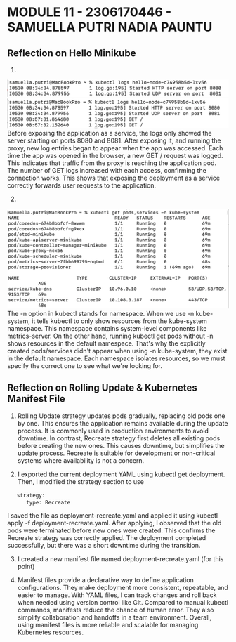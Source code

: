 # MODULE 11 - 2306170446 - SAMUELLA PUTRI NADIA PAUNTU

## Reflection on Hello Minikube
1. 
![](img/ss1.png)
![](img/ss2.png)
Before exposing the application as a service, the logs only showed the server starting on ports 8080 and 8081. After exposing it, and running the proxy, new log entries began to appear when the app was accessed. Each time the app was opened in the browser, a new GET / request was logged. This indicates that traffic from the proxy is reaching the application pod. The number of GET logs increased with each access, confirming the connection works. This shows that exposing the deployment as a service correctly forwards user requests to the application.

2. 
![](img/ss3.png)
The -n option in kubectl stands for namespace. When we use -n kube-system, it tells kubectl to only show resources from the kube-system namespace. This namespace contains system-level components like metrics-server. On the other hand, running kubectl get pods without -n shows resources in the default namespace. That's why the explicitly created pods/services didn't appear when using -n kube-system, they exist in the default namespace. Each namespace isolates resources, so we must specify the correct one to see what we're looking for.

## Reflection on Rolling Update & Kubernetes Manifest File
1. Rolling Update strategy updates pods gradually, replacing old pods one by one. This ensures the application remains available during the update process. It is commonly used in production environments to avoid downtime. In contrast, Recreate strategy first deletes all existing pods before creating the new ones. This causes downtime, but simplifies the update process. Recreate is suitable for development or non-critical systems where availability is not a concern.

2. I exported the current deployment YAML using kubectl get deployment. Then, I modified the strategy section to use 
```
   strategy:
      type: Recreate
```
 I saved the file as deployment-recreate.yaml and applied it using kubectl apply -f deployment-recreate.yaml. After applying, I observed that the old pods were terminated before new ones were created. This confirms the Recreate strategy was correctly applied. The deployment completed successfully, but there was a short downtime during the transition.

3. I created a new manifest file named deployment-recreate.yaml (for this point)

4. Manifest files provide a declarative way to define application configurations. They make deployment more consistent, repeatable, and easier to manage. With YAML files, I can track changes and roll back when needed using version control like Git. Compared to manual kubectl commands, manifests reduce the chance of human error. They also simplify collaboration and handoffs in a team environment. Overall, using manifest files is more reliable and scalable for managing Kubernetes resources.


